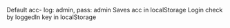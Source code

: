 Default acc- log: admin, pass: admin
Saves acc in localStorage
Login check by loggedIn key in localStorage